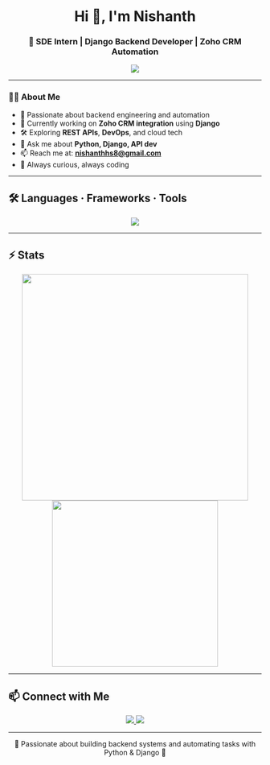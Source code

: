 <h1 align="center">Hi 👋, I'm Nishanth</h1>
<h3 align="center">🚀 SDE Intern | Django Backend Developer | Zoho CRM Automation</h3>

<p align="center">
  <img src="https://readme-typing-svg.herokuapp.com?color=7CFC00&size=22&center=true&vCenter=true&width=450&lines=Django+Backend+Developer;Zoho+CRM+Integration+Expert;Python+Automator;Learning+Every+Day!" />
</p>


---

### 🧑‍💻 About Me

- 🎯 Passionate about backend engineering and automation
- 🔭 Currently working on **Zoho CRM integration** using **Django**
- 🛠️ Exploring **REST APIs**, **DevOps**, and cloud tech
- 💬 Ask me about **Python, Django, API dev**
- 📫 Reach me at: **nishanthhs8@gmail.com**
- 🧠 Always curious, always coding

---

## 🛠️ Languages · Frameworks · Tools

<p align="center">
  <img src="https://skillicons.dev/icons?i=python,django,html,css,js,ts,bootstrap,java,react,postgresql,vscode,git,github,linux" />
</p>

---

## ⚡ Stats

<p align="center">
  <img src="https://github-readme-stats.vercel.app/api?username=Nishu2918&show_icons=true&theme=dark&hide_border=true&bg_color=00000000" width="450"/>
  <img src="https://github-readme-stats.vercel.app/api/top-langs/?username=Nishu2918&layout=compact&theme=dark&hide_border=true&bg_color=00000000" width="330"/>
</p>

---

## 📫 Connect with Me

<p align="center">
  <a href="https://www.linkedin.com/in/YOUR_LINKEDIN/" target="_blank">
    <img src="https://img.shields.io/badge/LinkedIn-blue?style=for-the-badge&logo=linkedin&logoColor=white"/>
  </a>
  <a href="mailto:nishanth@example.com">
    <img src="https://img.shields.io/badge/Gmail-D14836?style=for-the-badge&logo=gmail&logoColor=white"/>
  </a>
</p>

---

<p align="center">🧠 Passionate about building backend systems and automating tasks with Python & Django 🚀</p>
